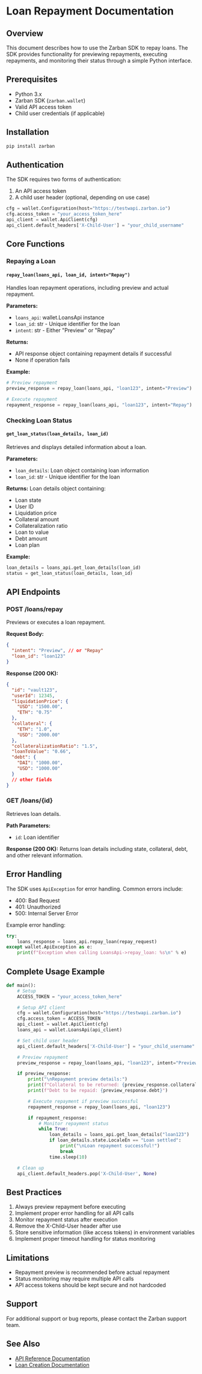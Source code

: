 # Loan Repayment Documentation

## Overview

This document describes how to use the Zarban SDK to repay loans. The SDK provides functionality for previewing repayments, executing repayments, and monitoring their status through a simple Python interface.

## Prerequisites

- Python 3.x
- Zarban SDK (`zarban.wallet`)
- Valid API access token
- Child user credentials (if applicable)

## Installation

```bash
pip install zarban
```

## Authentication

The SDK requires two forms of authentication:

1. An API access token
2. A child user header (optional, depending on use case)

```python
cfg = wallet.Configuration(host="https://testwapi.zarban.io")
cfg.access_token = "your_access_token_here"
api_client = wallet.ApiClient(cfg)
api_client.default_headers['X-Child-User'] = "your_child_username"
```

## Core Functions

### Repaying a Loan

#### `repay_loan(loans_api, loan_id, intent="Repay")`

Handles loan repayment operations, including preview and actual repayment.

**Parameters:**

- `loans_api`: wallet.LoansApi instance
- `loan_id`: str - Unique identifier for the loan
- `intent`: str - Either "Preview" or "Repay"

**Returns:**

- API response object containing repayment details if successful
- None if operation fails

**Example:**

```python
# Preview repayment
preview_response = repay_loan(loans_api, "loan123", intent="Preview")

# Execute repayment
repayment_response = repay_loan(loans_api, "loan123", intent="Repay")
```

### Checking Loan Status

#### `get_loan_status(loan_details, loan_id)`

Retrieves and displays detailed information about a loan.

**Parameters:**

- `loan_details`: Loan object containing loan information
- `loan_id`: str - Unique identifier for the loan

**Returns:**
Loan details object containing:

- Loan state
- User ID
- Liquidation price
- Collateral amount
- Collateralization ratio
- Loan to value
- Debt amount
- Loan plan

**Example:**

```python
loan_details = loans_api.get_loan_details(loan_id)
status = get_loan_status(loan_details, loan_id)
```

## API Endpoints

### POST /loans/repay

Previews or executes a loan repayment.

**Request Body:**

```json
{
  "intent": "Preview", // or "Repay"
  "loan_id": "loan123"
}
```

**Response (200 OK):**

```json
{
  "id": "vault123",
  "userId": 12345,
  "liquidationPrice": {
    "USD": "1500.00",
    "ETH": "0.75"
  },
  "collateral": {
    "ETH": "1.0",
    "USD": "2000.00"
  },
  "collateralizationRatio": "1.5",
  "loanToValue": "0.66",
  "debt": {
    "DAI": "1000.00",
    "USD": "1000.00"
  }
  // other fields
}
```

### GET /loans/{id}

Retrieves loan details.

**Path Parameters:**

- `id`: Loan identifier

**Response (200 OK):**
Returns loan details including state, collateral, debt, and other relevant information.

## Error Handling

The SDK uses `ApiException` for error handling. Common errors include:

- 400: Bad Request
- 401: Unauthorized
- 500: Internal Server Error

Example error handling:

```python
try:
    loans_response = loans_api.repay_loan(repay_request)
except wallet.ApiException as e:
    print(f"Exception when calling LoansApi->repay_loan: %s\n" % e)
```

## Complete Usage Example

```python
def main():
    # Setup
    ACCESS_TOKEN = "your_access_token_here"

    # Setup API client
    cfg = wallet.Configuration(host="https://testwapi.zarban.io")
    cfg.access_token = ACCESS_TOKEN
    api_client = wallet.ApiClient(cfg)
    loans_api = wallet.LoansApi(api_client)

    # Set child user header
    api_client.default_headers['X-Child-User'] = "your_child_username"

    # Preview repayment
    preview_response = repay_loan(loans_api, "loan123", intent="Preview")

    if preview_response:
        print("\nRepayment preview details:")
        print(f"Collateral to be returned: {preview_response.collateral}")
        print(f"Debt to be repaid: {preview_response.debt}")

        # Execute repayment if preview successful
        repayment_response = repay_loan(loans_api, "loan123")

        if repayment_response:
            # Monitor repayment status
            while True:
                loan_details = loans_api.get_loan_details("loan123")
                if loan_details.state.LocaleEn == "Loan settled":
                    print("\nLoan repayment successful!")
                    break
                time.sleep(10)

    # Clean up
    api_client.default_headers.pop('X-Child-User', None)
```

## Best Practices

1. Always preview repayment before executing
2. Implement proper error handling for all API calls
3. Monitor repayment status after execution
4. Remove the X-Child-User header after use
5. Store sensitive information (like access tokens) in environment variables
6. Implement proper timeout handling for status monitoring

## Limitations

- Repayment preview is recommended before actual repayment
- Status monitoring may require multiple API calls
- API access tokens should be kept secure and not hardcoded

## Support

For additional support or bug reports, please contact the Zarban support team.

## See Also

- [API Reference Documentation](../wallet)
- [Loan Creation Documentation](./loan-creation-docs.md)
